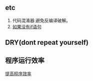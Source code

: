 #

## etc

1) 代码混淆器:避免反编译破解。
2) [如果没有if语句](https://code.joejag.com/2016/anti-if-the-missing-patterns.html)

## DRY(dont repeat yourself)

## 程序运行效率

[提高程序效率](https://blog.csdn.net/ljianhui/article/details/9212817)